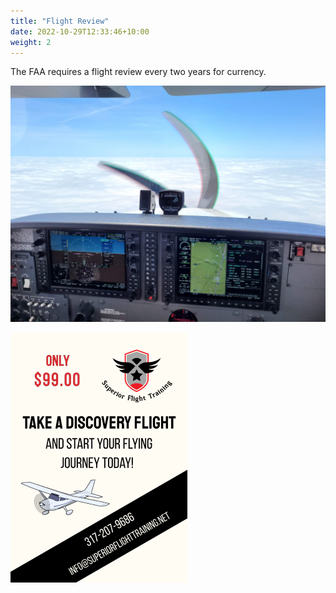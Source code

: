 ```yaml
---
title: "Flight Review"
date: 2022-10-29T12:33:46+10:00
weight: 2
---
```

The FAA requires a flight review every two years for currency.

![Instrument Rating](/images/instrument-view.jpg)

![Discovery Flight](/images/disco_flight-2.png)

